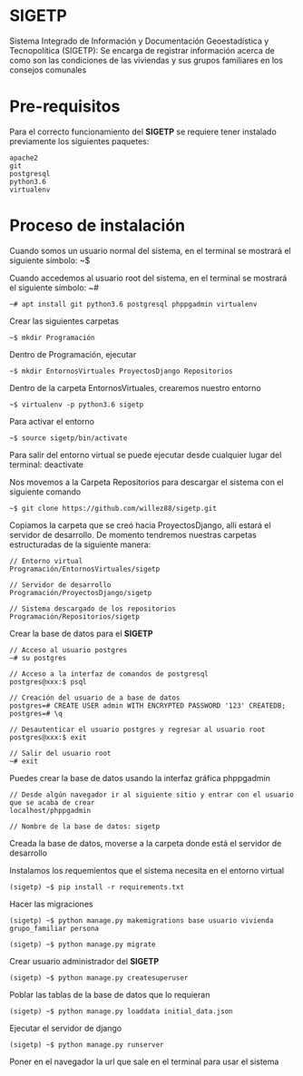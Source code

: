 # SIGETP

Sistema Integrado de Información y Documentación Geoestadística y Tecnopolítica (SIGETP): Se encarga de registrar información acerca de como son las condiciones de las viviendas y sus grupos familiares en los consejos comunales

# Pre-requisitos

Para el correcto funcionamiento del __SIGETP__ se requiere tener instalado previamente los siguientes paquetes:

    apache2
    git
    postgresql
    python3.6
    virtualenv

# Proceso de instalación

Cuando somos un usuario normal del sistema, en el terminal se mostrará el siguiente símbolo: ~$

Cuando accedemos al usuario root del sistema, en el terminal se mostrará el siguiente símbolo: ~#

    ~# apt install git python3.6 postgresql phppgadmin virtualenv

Crear las siguientes carpetas

    ~$ mkdir Programación

Dentro de Programación, ejecutar

    ~$ mkdir EntornosVirtuales ProyectosDjango Repositorios

Dentro de la carpeta EntornosVirtuales, crearemos nuestro entorno

    ~$ virtualenv -p python3.6 sigetp

Para activar el entorno

    ~$ source sigetp/bin/activate

Para salir del entorno virtual se puede ejecutar desde cualquier lugar del terminal: deactivate

Nos movemos a la Carpeta Repositorios para descargar el sistema con el siguiente comando

    ~$ git clone https://github.com/willez88/sigetp.git

Copiamos la carpeta que se creó hacia ProyectosDjango, allí estará el servidor de desarrollo. De momento tendremos nuestras carpetas estructuradas de la siguiente manera:

    // Entorno virtual
    Programación/EntornosVirtuales/sigetp

    // Servidor de desarrollo
    Programación/ProyectosDjango/sigetp

    // Sistema descargado de los repositorios
    Programación/Repositorios/sigetp

Crear la base de datos para el __SIGETP__

    // Acceso al usuario postgres
    ~# su postgres

    // Acceso a la interfaz de comandos de postgresql
    postgres@xxx:$ psql

    // Creación del usuario de a base de datos
    postgres=# CREATE USER admin WITH ENCRYPTED PASSWORD '123' CREATEDB;
    postgres=# \q

    // Desautenticar el usuario postgres y regresar al usuario root
    postgres@xxx:$ exit

    // Salir del usuario root
    ~# exit

Puedes crear la base de datos usando la interfaz gráfica phppgadmin

    // Desde algún navegador ir al siguiente sitio y entrar con el usuario que se acaba de crear
    localhost/phppgadmin

    // Nombre de la base de datos: sigetp

Creada la base de datos, moverse a la carpeta donde está el servidor de desarrollo

Instalamos los requemientos que el sistema necesita en el entorno virtual

    (sigetp) ~$ pip install -r requirements.txt

Hacer las migraciones

    (sigetp) ~$ python manage.py makemigrations base usuario vivienda grupo_familiar persona

    (sigetp) ~$ python manage.py migrate

Crear usuario administrador del __SIGETP__

    (sigetp) ~$ python manage.py createsuperuser

Poblar las tablas de la base de datos que lo requieran

    (sigetp) ~$ python manage.py loaddata initial_data.json

Ejecutar el servidor de django

    (sigetp) ~$ python manage.py runserver

Poner en el navegador la url que sale en el terminal para usar el sistema
